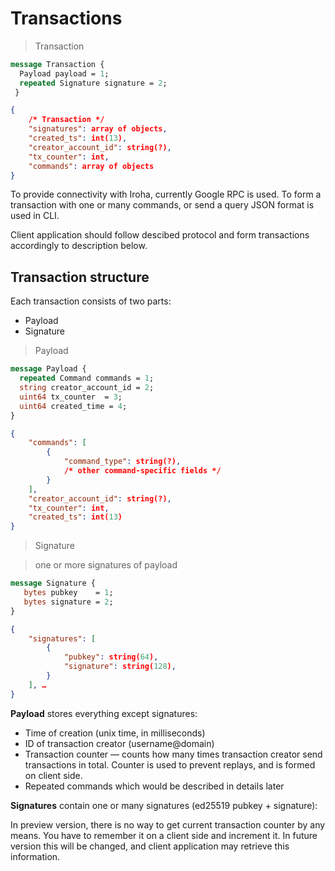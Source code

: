 # Transactions

> Transaction 

```protobuf
message Transaction {
  Payload payload = 1;
  repeated Signature signature = 2;
 }
```
```json
{
	/* Transaction */
	"signatures": array of objects,
    "created_ts": int(13),
    "creator_account_id": string(?),
    "tx_counter": int,
    "commands": array of objects
}
```


To provide connectivity with Iroha, currently Google RPC is used. To form a transaction with one or many commands, or send a query JSON format is used in CLI.

Client application should follow descibed protocol and form transactions accordingly to description below.

## Transaction structure 

Each transaction consists of two parts:
<ul>
    <li> Payload </li> 
    <li> Signature </li> 
</ul>

> Payload

```protobuf
message Payload {
  repeated Command commands = 1;
  string creator_account_id = 2;
  uint64 tx_counter  = 3;
  uint64 created_time = 4;
}
```
```json
{
    "commands": [
        {
            "command_type": string(?),
            /* other command-specific fields */
        }
    ],
    "creator_account_id": string(?),
    "tx_counter": int,
    "created_ts": int(13)
}
```

> Signature 

> one or more signatures of payload

```protobuf
message Signature {
   bytes pubkey    = 1;
   bytes signature = 2;
}
```
```json 
{
    "signatures": [
        {
            "pubkey": string(64),
            "signature": string(128),
        }
    ], …
}
```

**Payload** stores everything except signatures: 
<ul>
    <li> Time of creation (unix time, in milliseconds) </li> 
    <li> ID of transaction creator (username@domain) </li>
    <li> Transaction counter — counts how many times transaction creator send transactions in total. Counter is used to prevent replays, and is formed on client side. </li>
    <li> Repeated commands which would be described in details later</li> 
</ul>

**Signatures** contain one or many signatures (ed25519 pubkey + signature):

<aside class="notice">
In preview version, there is no way to get current transaction counter by any means. You have to remember it on a client side and increment it. In future version this will be changed, and client application may retrieve this information.
</aside>
